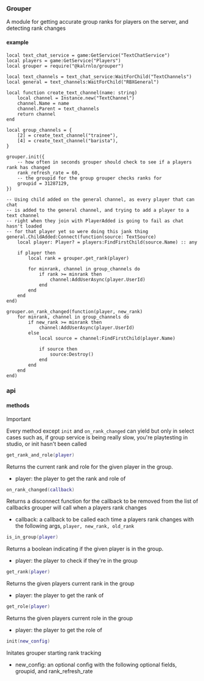 ### Grouper

A module for getting accurate group ranks for players on the server, and detecting rank changes

#### example
```luau
local text_chat_service = game:GetService("TextChatService")
local players = game:GetService("Players")
local grouper = require("@kalrnlo/grouper")

local text_channels = text_chat_service:WaitForChild("TextChannels")
local general = text_channels:WaitForChild("RBXGeneral")

local function create_text_channel(name: string)
	local channel = Instance.new("TextChannel")
	channel.Name = name
	channel.Parent = text_channels
	return channel
end

local group_channels = {
	[2] = create_text_channel("trainee"),
	[4] = create_text_channel("barista"),
}

grouper.init({
	-- how often in seconds grouper should check to see if a players rank has changed
	rank_refresh_rate = 60,
	-- the groupid for the group grouper checks ranks for
	groupid = 31287129,
})

-- Using child added on the general channel, as every player that can chat
-- is added to the general channel, and trying to add a player to a text channel
-- right when they join with PlayerAdded is going to fail as chat hasn't loaded
-- for that player yet so were doing this jank thing
general.ChildAdded:Connect(function(source: TextSource)
	local player: Player? = players:FindFirstChild(source.Name) :: any

	if player then
		local rank = grouper.get_rank(player)

		for minrank, channel in group_channels do
			if rank >= minrank then
				channel:AddUserAsync(player.UserId)
			end
		end
	end
end)

grouper.on_rank_changed(function(player, new_rank)
	for minrank, channel in group_channels do
		if new_rank >= minrank then
			channel:AddUserAsync(player.UserId)
		else
			local source = channel:FindFirstChild(player.Name)

			if source then
				source:Destroy()
			end
		end
	end
end)
```

### api
#### methods

> [!IMPORTANT]
> Every method except `init` and `on_rank_changed` can yield but only in select cases such as, if group service is being really slow, you're playtesting in studio, or init hasn't been called

```lua
get_rank_and_role(player)
```
Returns the current rank and role for the given player in the group.
- player: the player to get the rank and role of

```lua
on_rank_changed(callback)
```
Returns a disconnect function for the callback to be removed from the list of callbacks grouper will call when a players rank changes
- callback: a callback to be called each time a players rank changes with the following args, `player, new_rank, old_rank`

```lua
is_in_group(player)
```
Returns a boolean indicating if the given player is in the group.
- player: the player to check if they're in the group

```lua
get_rank(player)
```
Returns the given players current rank in the group
- player: the player to get the rank of

```lua
get_role(player)
```
Returns the given players current role in the group
- player: the player to get the role of

```lua
init(new_config)
```
Initates grouper starting rank tracking
- new_config: an optional config with the following optional fields, groupid, and rank_refresh_rate
